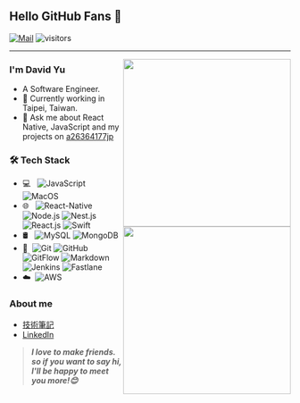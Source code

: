 ## Hello GitHub Fans 👋
[![Mail](https://img.shields.io/badge/-a26364177jp@gmail.com-c14438?style=flat&logo=Gmail&logoColor=white&link=mailto:a26364177jp@gmail.com)](mailto:joeysiwei@gmail.com)
![visitors](https://visitor-badge.laobi.icu/badge?page_id=a26364177_github)

---

[<img align="right" width="300" src="https://github-readme-stats.vercel.app/api?username=a26364177&show_icons=true&theme=tokyonight"/>](https://github.com/a26364177)

### I'm David Yu

- A Software Engineer.
- 🌱 Currently working in Taipei, Taiwan.
- 💬 Ask me about React Native, JavaScript and my projects on [a26364177jp](mailto:a26364177jp@gmail.com)


[<img align="right" width="300" src="https://github-readme-stats.vercel.app/api/top-langs/?username=a26364177&layout=compact"/>](https://github.com/a26364177)

### 🛠 Tech Stack

- 💻 &#160; ![JavaScript](https://img.shields.io/badge/-JavaScript-333333?style=flat&logo=JavaScript&logoColor=007396)
![MacOS](https://img.shields.io/badge/-MacOS-333333?style=flat&logo=macos&logoColor=FCC624)
- 🌐 &#160; ![React-Native](https://img.shields.io/badge/-ReactNative-333333?style=flat&logo=react)
![Node.js](https://img.shields.io/badge/-Nest.js-333333?style=flat&logo=nestjs)
![Nest.js](https://img.shields.io/badge/-Node.js-333333?style=flat&logo=node.js)
![React.js](https://img.shields.io/badge/-React.js-333333?style=flat&logo=react)
![Swift](https://img.shields.io/badge/-Swift-333333?style=flat&logo=Swift&logoColor=007396)
- 🛢 &#160; ![MySQL](https://img.shields.io/badge/-MySQL-333333?style=flat&logo=mysql)
![MongoDB](https://img.shields.io/badge/-MongoDB-333333?style=flat&logo=mongodb)
- 🔧 &#160;![Git](https://img.shields.io/badge/-Git-333333?style=flat&logo=git)
![GitHub](https://img.shields.io/badge/-GitHub-333333?style=flat&logo=github)
![GitFlow](https://img.shields.io/badge/-GitFlow-333333?style=flat&logo=git)
![Markdown](https://img.shields.io/badge/-Markdown-333333?style=flat&logo=markdown)
![Jenkins](https://img.shields.io/badge/-Jenkins-333333?style=flat&logo=jenkins)
![Fastlane](https://img.shields.io/badge/-Fastlane-333333?style=flat&logo=fastlane)
- ☁️ &#160;![AWS](https://img.shields.io/badge/-AWS-333333?style=flat&logo=amazonaws)

### About me
- [技術筆記](https://tw-developer-note.github.io/note/)
- [LinkedIn](https://www.linkedin.com/in/david-yu-23a3a314b)

> ***I love to make friends. so if you want to say hi, I'll be happy to meet you more!😊***
